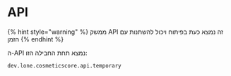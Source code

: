 # API

{% hint style="warning" %}
ממשק API זה נמצא כעת בפיתוח ויכול להשתנות עם הזמן
{% endhint %}

ה-API נמצא תחת החבילה הזו:

```
dev.lone.cosmeticscore.api.temporary
```
